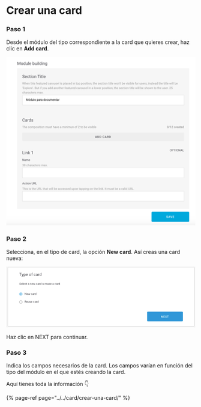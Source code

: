 # Crear una card

### Paso 1

Desde el módulo del tipo correspondiente a la card que quieres crear, haz clic en **Add card**.

![](../../.gitbook/assets/module_building.png)

### Paso 2

Selecciona, en el tipo de card, la opción **New card**. Así creas una card nueva:

![](../../.gitbook/assets/new_card.png)

Haz clic en NEXT para continuar.

### Paso 3

Indica los campos necesarios de la card. Los campos varían en función del tipo del módulo en el que estés creando la card.

Aquí tienes toda la información 👇 

{% page-ref page="../../card/crear-una-card/" %}



